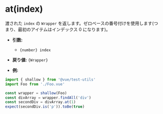 # at(index)

渡された `index` の `Wrapper` を返します。ゼロベースの番号付けを使用します(つまり、最初のアイテムはインデックス 0 になります)。

- **引数:**
  - `{number} index`

- **戻り値:** `{Wrapper}`

- **例:**

```js
import { shallow } from '@vue/test-utils'
import Foo from './Foo.vue'

const wrapper = shallow(Foo)
const divArray = wrapper.findAll('div')
const secondDiv = divArray.at(1)
expect(secondDiv.is('p')).toBe(true)
```
